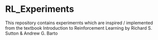 # RL_Experiments
This repository contains experimernts which are inspired / implemented from the textbook Introduction to Reinforcement Learning by Richard S. Sutton &amp; Andrew G. Barto 
